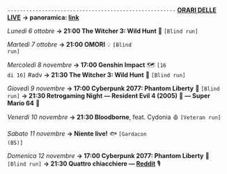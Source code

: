 <code>------------------------------------------------------</code>
<b><u>ORARI DELLE LIVE</u></b>
<b>→ panoramica: <a href="https://trello.com/b/iKwdSGf3/sabaku">link</a></b>

<i>Lunedì 6 ottobre</i>
<b>→ 21:00 The Witcher 3: Wild Hunt</b> 🦄 <code>[Blind run]</code>

<i>Martedì 7 ottobre</i>
<b>→ 21:00 OMORI</b> 💡 <code>[Blind run]</code>

<i>Mercoledì 8 novembre</i>
<b>→ 17:00 Genshin Impact</b> 🗺 <code>[16 di 16]</code> #adv
<b>→ 21:30 The Witcher 3: Wild Hunt</b> 🦄 <code>[Blind run]</code>

<i>Giovedì 9 novembre</i>
<b>→ 17:00 Cyberpunk 2077: Phantom Liberty</b> 🗽 <code>[Blind run]</code>
<b>→ 21:30 Retrogaming Night</b>
<b>― Resident Evil 4 (2005)</b> 🧿
<b>― Super Mario 64</b> 🍄

<i>Venerdì 10 novembre</i>
<b>→ 21:30 Bloodborne</b>, feat. Cydonia 🩸 <code>[Veteran run]</code>

<i>Sabato 11 novembre</i>
<b>→ Niente live!</b> 🐟 <code>[Gardacon (BS)]</code>

<i>Domenica 12 novembre</i>
<b>→ 17:00 Cyberpunk 2077: Phantom Liberty</b> 🗽 <code>[Blind run]</code>
<b>→ 21:30 Quattro chiacchiere ― <a href="https://reddit.com/r/SabakuNoMaiku">Reddit</a></b> 🎙
